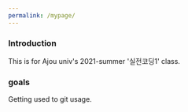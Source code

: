 ```yaml
---
permalink: /mypage/
---
```


### Introduction

This is for Ajou univ's 2021-summer '실전코딩1' class.

### goals

Getting used to git usage.